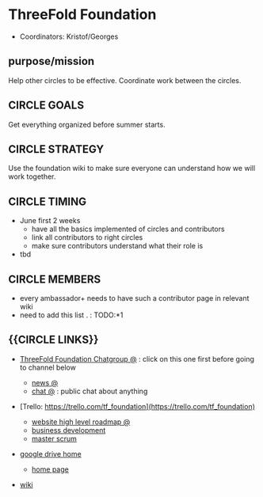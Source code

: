 ## 



# ThreeFold Foundation

- Coordinators: Kristof/Georges

## purpose/mission

Help other circles to be effective.
Coordinate work between the circles.

## CIRCLE GOALS

Get everything organized before summer starts.

## CIRCLE STRATEGY

Use the foundation wiki to make sure everyone can understand how we will work together.

## CIRCLE TIMING

- June first 2 weeks
   - have all the basics implemented of circles and contributors
   - link all contributors to right circles
   - make sure contributors understand what their role is
 - tbd


## CIRCLE MEMBERS

- every ambassador+ needs to have such a contributor page in relevant wiki
- need to add this list . : TODO:*1 

## {{CIRCLE LINKS}}

- [ThreeFold Foundation Chatgroup @](https://chat.grid.tf/signup_user_complete/?id=wpz16r964bdnuqxc5p7kn5upmo) : click on this one first before going to channel below
   - [news @](https://chat.grid.tf/threefold/channels/town-square)
   - [chat @](https://chat.grid.tf/threefold/channels/chat) : public chat about anything
   
- [Trello: https://trello.com/tf_foundation](https://trello.com/tf_foundation)
    - [website high level roadmap @](https://trello.com/invite/b/CfIT7n9B/eb2e9f6ea28a1e46baeba0de5335cfeb/tfwebhighlevelroadmap)
    - [business development](https://trello.com/b/ppTVxCcO/tffunnel)
    - [master scrum](https://trello.com/b/GgxRFeHn/tfmasterscrum)

- [google drive home](https://drive.google.com/drive/folders/1ygSc9mKaJJq-mw30zbfmikUWXO73m0kl)
    - [home page](https://docs.google.com/document/d/1ixKZklZj21tRWBFlaxO8j0Sdm9Liyd1kjYTeAB6fZog/edit)

- [wiki](https://github.com/threefoldfoundation/info_foundation)



